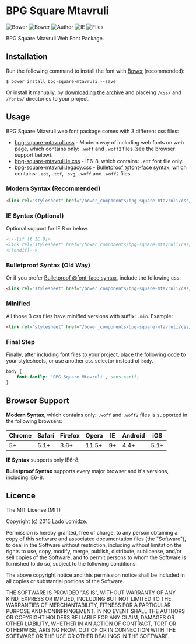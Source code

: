 # BPG Square Mtavruli

![Bower](https://img.shields.io/bower/v/bpg-square-mtavruli.svg)
![Bower](https://img.shields.io/bower/l/bpg-square-mtavruli.svg)
![Author](https://img.shields.io/badge/Font_Author-Besarion_Gugushvili-blue.svg)
![IE](https://img.shields.io/badge/IE_Support-6+-brightgreen.svg)
![Files](https://img.shields.io/badge/Font_Files-.ttf,_.eot,_.svg,_.woff,_.woff2-brightgreen.svg)

BPG Square Mtavruli Web Font Package.

## Installation

Run the following command to install the font with [Bower](http://bower.io) (recommended):

```
$ bower install bpg-square-mtavruli --save
```

Or install it manually, by [downloading the archive](https://github.com/web-fonts/bpg-square-mtavruli/archive/master.zip) and placeing `/css/` and `/fonts/` directories to your project.

## Usage

BPG Square Mtavruli web font package comes with 3 different css files:

* [bpg-square-mtavruli.css](https://github.com/web-fonts/bpg-square-mtavruli/tree/master/css/bpg-square-mtavruli.css) - Modern way of including web fonts on web page, which contains only: `.woff` and `.woff2` files (see the browser support below).
* [bpg-square-mtavruli.ie.css](https://github.com/web-fonts/bpg-square-mtavruli/tree/master/css/bpg-square-mtavruli.ie.css) - IE6-8, which contains: `.eot` font file only.
* [bpg-square-mtavruli.legacy.css](https://github.com/web-fonts/bpg-square-mtavruli/tree/master/css/bpg-square-mtavruli.legacy.css) - [Bulletproof @font-face syntax](http://www.paulirish.com/2009/bulletproof-font-face-implementation-syntax/), which contains: `.eot`, `.ttf`, `.svg`, `.woff` and `.woff2` files.

### Modern Syntax (Recommended)

```html
<link rel="stylesheet" href="/bower_components/bpg-square-mtavruli/css/bpg-square-mtavruli.css">
```

### IE Syntax (Optional)

Optional support for IE 8 or below.

```html
<!--[if lt IE 9]>
<link rel="stylesheet" href="/bower_components/bpg-square-mtavruli/css/bpg-square-mtavruli.ie.css">
<![endif]-->
```

### Bulletproof Syntax (Old Way)

Or if you prefer [Bulletproof @font-face syntax](http://www.paulirish.com/2009/bulletproof-font-face-implementation-syntax/), include the following css.

```html
<link rel="stylesheet" href="/bower_components/bpg-square-mtavruli/css/bpg-square-mtavruli.legacy.css">
```

### Minified

All those 3 css files have minified versions with suffix: `.min`. Example:

```html
<link rel="stylesheet" href="/bower_components/bpg-square-mtavruli/css/bpg-square-mtavruli.min.css">
```

### Final Step

Finally, after including font files to your project, place the following code to your stylesheets, or use another css selector instead of `body`.

```css
body {
    font-family: 'BPG Square Mtavruli', sans-serif;
}
```

## Browser Support

**Modern Syntax**, which contains only: `.woff` and `.woff2` files is supported in the following browsers:

| Chrome | Safari | Firefox | Opera | IE   | Android |  iOS  |
| ------ | ------ | ------- | ----- | ---- | ------- | ----- |
| 5+     | 5.1+   | 3.6+    | 11.5+ | 9+   | 4.4+    | 5.1+  |

**IE Syntax** supports only IE6-8.

**Bulletproof Syntax** supports every major browser and it's versions, including IE6-8.

## Licence

The MIT License (MIT)

Copyright (c) 2015 Lado Lomidze.

Permission is hereby granted, free of charge, to any person obtaining a copy
of this software and associated documentation files (the "Software"), to deal
in the Software without restriction, including without limitation the rights
to use, copy, modify, merge, publish, distribute, sublicense, and/or sell
copies of the Software, and to permit persons to whom the Software is
furnished to do so, subject to the following conditions:

The above copyright notice and this permission notice shall be included in
all copies or substantial portions of the Software.

THE SOFTWARE IS PROVIDED "AS IS", WITHOUT WARRANTY OF ANY KIND, EXPRESS OR
IMPLIED, INCLUDING BUT NOT LIMITED TO THE WARRANTIES OF MERCHANTABILITY,
FITNESS FOR A PARTICULAR PURPOSE AND NONINFRINGEMENT. IN NO EVENT SHALL THE
AUTHORS OR COPYRIGHT HOLDERS BE LIABLE FOR ANY CLAIM, DAMAGES OR OTHER
LIABILITY, WHETHER IN AN ACTION OF CONTRACT, TORT OR OTHERWISE, ARISING FROM,
OUT OF OR IN CONNECTION WITH THE SOFTWARE OR THE USE OR OTHER DEALINGS IN
THE SOFTWARE.